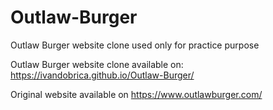 # Outlaw-Burger

Outlaw Burger website clone used only for practice purpose

Outlaw Burger website clone available on: https://ivandobrica.github.io/Outlaw-Burger/

Original website available on https://www.outlawburger.com/
